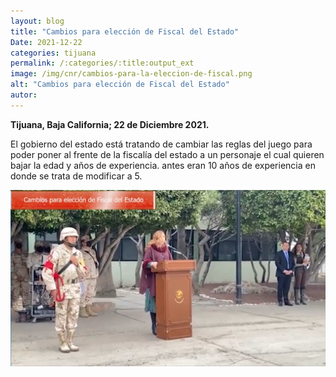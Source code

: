 ```yaml
---
layout: blog
title: "Cambios para elección de Fiscal del Estado"
Date: 2021-12-22
categories: tijuana
permalink: /:categories/:title:output_ext
image: /img/cnr/cambios-para-la-eleccion-de-fiscal.png
alt: "Cambios para elección de Fiscal del Estado"
autor:
---
```


**Tijuana, Baja California; 22 de Diciembre 2021.** 

El gobierno del estado está tratando de cambiar las reglas del juego para poder poner al frente de la fiscalía del estado a un personaje el cual quieren bajar la edad y años de experiencia.
antes eran 10 años de experiencia en donde se trata de modificar a 5.


<div id="carouselExampleSlidesOnly" class="carousel slide" data-ride="carousel">
  <div class="carousel-inner">
    <div class="carousel-item active">
       <img class="d-block w-100" src="/img/cnr/cambios-para-la-eleccion-de-fiscal.png" loading="lazy"  alt="Cambios para elección de Fiscal del Estado">
    </div>
  </div>
</div>